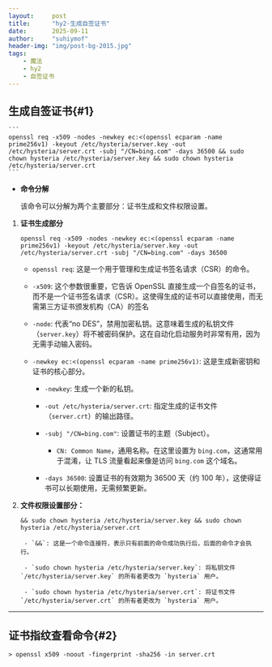 ```yaml
---
layout:     post
title:      "hy2-生成自签证书"
date:       2025-09-11
author:     "suhiymof"
header-img: "img/post-bg-2015.jpg"
tags:
    - 魔法
    - hy2
    - 自签证书
---
```


## 生成自签证书{#1}

    ```
    openssl req -x509 -nodes -newkey ec:<(openssl ecparam -name prime256v1) -keyout /etc/hysteria/server.key -out /etc/hysteria/server.crt -subj "/CN=bing.com" -days 36500 && sudo chown hysteria /etc/hysteria/server.key && sudo chown hysteria /etc/hysteria/server.crt
    ```

- **命令分解**

    该命令可以分解为两个主要部分：证书生成和文件权限设置。

1. **证书生成部分**

    `openssl req -x509 -nodes -newkey ec:<(openssl ecparam -name prime256v1) -keyout /etc/hysteria/server.key -out /etc/hysteria/server.crt -subj "/CN=bing.com" -days 36500`

    - `openssl req`: 这是一个用于管理和生成证书签名请求（CSR）的命令。

    - `-x509`: 这个参数很重要，它告诉 OpenSSL 直接生成一个自签名的证书，而不是一个证书签名请求（CSR）。这使得生成的证书可以直接使用，而无需第三方证书颁发机构（CA）的签名

    - `-node`: 代表“no DES”，禁用加密私钥。这意味着生成的私钥文件（`server.key`）将不被密码保护。这在自动化启动服务时非常有用，因为无需手动输入密码。

    - `-newkey ec:<(openssl ecparam -name prime256v1)`: 这是生成新密钥和证书的核心部分。

        - `-newkey`: 生成一个新的私钥。

        - `-out /etc/hysteria/server.crt`: 指定生成的证书文件（`server.crt`）的输出路径。

        - `-subj "/CN=bing.com"`: 设置证书的主题（Subject）。

            - `CN: Common Name`，通用名称。在这里设置为 `bing.com`，这通常用于混淆，让 TLS 流量看起来像是访问 `bing.com` 这个域名。

        - `-days 36500`: 设置证书的有效期为 36500 天（约 100 年），这使得证书可以长期使用，无需频繁更新。

2. **文件权限设置部分：**

    `&& sudo chown hysteria /etc/hysteria/server.key && sudo chown hysteria /etc/hysteria/server.crt`

        - `&&`: 这是一个命令连接符，表示只有前面的命令成功执行后，后面的命令才会执行。

        - `sudo chown hysteria /etc/hysteria/server.key`: 将私钥文件 `/etc/hysteria/server.key` 的所有者更改为 `hysteria` 用户。

        - `sudo chown hysteria /etc/hysteria/server.crt`: 将证书文件 `/etc/hysteria/server.crt` 的所有者更改为 `hysteria` 用户。


---

## 证书指纹查看命令{#2}
    > openssl x509 -noout -fingerprint -sha256 -in server.crt